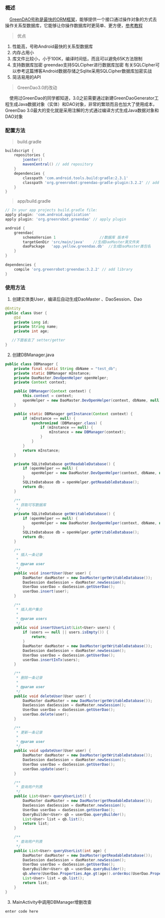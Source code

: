 ### 概述
　[GreenDAO号称是最快的ORM框架][1]，能够提供一个接口通过操作对象的方式去操作关系型数据库，它能够让你操作数据库时更简单、更方便，[参考教程][2]

> 优点

 1. 性能高，号称Android最快的关系型数据库
 2. 内存占用小
 3. 库文件比较小，小于100K，编译时间低，而且可以避免65K方法限制
 4. 支持数据库加密  greendao支持SQLCipher进行数据库加密 有关SQLCipher可以参考这篇博客Android数据存储之Sqlite采用SQLCipher数据库加密实战
 5. 简洁易用的API

> GreenDao3.0的改动
 
　使用过GreenDao的同学都知道，3.0之前需要通过新建GreenDaoGenerator工程生成Java数据对象（实体）和DAO对象，非常的繁琐而且也加大了使用成本，GreenDao  3.0最大的变化就是采用注解的方式通过编译方式生成Java数据对象和DAO对象

### 配置方法

> build.gradle

``` gradle
buildscript {
    repositories {
        jcenter()
        mavenCentral() // add repository
    }
    dependencies {
        classpath 'com.android.tools.build:gradle:2.3.1'
        classpath 'org.greenrobot:greendao-gradle-plugin:3.2.2' // add plugin
    }
}
```

> app/build.gradle

``` gradle
// In your app projects build.gradle file:
apply plugin: 'com.android.application'
apply plugin: 'org.greenrobot.greendao' // apply plugin

android {
    greendao{
        schemaVersion 1                    //数据库 版本号
        targetGenDir 'src/main/java'    //生成DaoMaster类文件夹
        daoPackage   'app.yellow.greendao.db'  //生成DaoMaster类包名
    }
}
 
dependencies {
    compile 'org.greenrobot:greendao:3.2.2' // add library
}
```

### 使用方法

 1. 创建实体类User，编译后自动生成DaoMaster 、DaoSession、Dao
 
``` java
@Entity
public class User {
    @Id
    private Long id;
    private String name;
    private int age;

   //下面省去了 setter/getter
}
```

 2. 创建DBManager.java
 

``` java
public class DBManager {
    private final static String dbName = "test_db";
    private static DBManager mInstance;
    private DaoMaster.DevOpenHelper openHelper;
    private Context context;

    public DBManager(Context context) {
        this.context = context;
        openHelper = new DaoMaster.DevOpenHelper(context, dbName, null);
    }

    public static DBManager getInstance(Context context) {
        if (mInstance == null) {
            synchronized (DBManager.class) {
                if (mInstance == null) {
                    mInstance = new DBManager(context);
                }
            }
        }
        return mInstance;
    }

    private SQLiteDatabase getReadableDatabase() {
        if (openHelper == null) {
            openHelper = new DaoMaster.DevOpenHelper(context, dbName, null);
        }
        SQLiteDatabase db = openHelper.getReadableDatabase();
        return db;
    }

    /**
     * 获取可写数据库
     */
    private SQLiteDatabase getWritableDatabase() {
        if (openHelper == null) {
            openHelper = new DaoMaster.DevOpenHelper(context, dbName, null);
        }
        SQLiteDatabase db = openHelper.getWritableDatabase();
        return db;
    }

    /**
     * 插入一条记录
     *
     * @param user
     */
    public void insertUser(User user) {
        DaoMaster daoMaster = new DaoMaster(getWritableDatabase());
        DaoSession daoSession = daoMaster.newSession();
        UserDao userDao = daoSession.getUserDao();
        userDao.insert(user);
    }

    /**
     * 插入用户集合
     *
     * @param users
     */
    public void insertUserList(List<User> users) {
        if (users == null || users.isEmpty()) {
            return;
        }
        DaoMaster daoMaster = new DaoMaster(getWritableDatabase());
        DaoSession daoSession = daoMaster.newSession();
        UserDao userDao = daoSession.getUserDao();
        userDao.insertInTx(users);
    }

    /**
     * 删除一条记录
     *
     * @param user
     */
    public void deleteUser(User user) {
        DaoMaster daoMaster = new DaoMaster(getWritableDatabase());
        DaoSession daoSession = daoMaster.newSession();
        UserDao userDao = daoSession.getUserDao();
        userDao.delete(user);
    }

    /**
     * 更新一条记录
     *
     * @param user
     */
    public void updateUser(User user) {
        DaoMaster daoMaster = new DaoMaster(getWritableDatabase());
        DaoSession daoSession = daoMaster.newSession();
        UserDao userDao = daoSession.getUserDao();
        userDao.update(user);
    }

    /**
     * 查询用户列表
     */
    public List<User> queryUserList() {
        DaoMaster daoMaster = new DaoMaster(getReadableDatabase());
        DaoSession daoSession = daoMaster.newSession();
        UserDao userDao = daoSession.getUserDao();
        QueryBuilder<User> qb = userDao.queryBuilder();
        List<User> list = qb.list();
        return list;
    }

    /**
     * 查询用户列表
     */
    public List<User> queryUserList(int age) {
        DaoMaster daoMaster = new DaoMaster(getReadableDatabase());
        DaoSession daoSession = daoMaster.newSession();
        UserDao userDao = daoSession.getUserDao();
        QueryBuilder<User> qb = userDao.queryBuilder();
        qb.where(UserDao.Properties.Age.gt(age)).orderAsc(UserDao.Properties.Age);
        List<User> list = qb.list();
        return list;
    }
}
```


 3. MainActivity中调用DBManager增删改查

``` java
enter code here
```



  [1]: https://github.com/greenrobot/greenDAO
  [2]: http://www.cnblogs.com/whoislcj/p/5651396.html